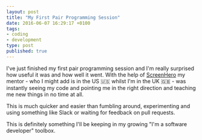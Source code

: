 ```yaml
---
layout: post
title: "My First Pair Programming Session"
date: 2016-06-07 16:29:17 +0100
tags:
- coding
- development
type: post
published: true
---
```


I've just finished my first pair programming session and I'm really surprised how useful it was and how well it went. With the help of [ScreenHero](https://screenhero.com/) my mentor - who I might add is in the US :us: whilst I'm in the UK :gb: - was instantly seeing my code and pointing me in the right direction and teaching me new things in no time at all.

This is much quicker and easier than fumbling around, experimenting and using something like Slack or waiting for feedback on pull requests.

This is definitely something I'll be keeping in my growing "I'm a software developer" toolbox.

